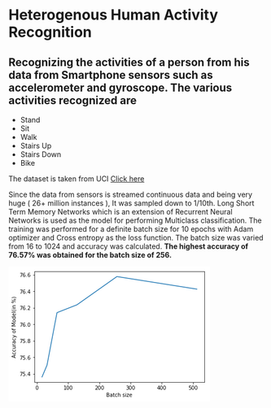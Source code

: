 # Heterogenous Human Activity Recognition

## Recognizing the activities of a person from his data from Smartphone sensors such as accelerometer and gyroscope. The various activities recognized are
* Stand
* Sit
* Walk
* Stairs Up
* Stairs Down 
* Bike

The dataset is taken from UCI [Click here ](https://archive.ics.uci.edu/ml/datasets/Heterogeneity+Activity+Recognition)

Since the data from sensors is streamed continuous data and being very huge ( 26+ million instances ), It was sampled down to 1/10th.
Long Short Term Memory Networks which is an extension of Recurrent Neural Networks is used as the model for performing Multiclass classification. The training was performed for a definite batch size for 10 epochs with Adam optimizer and Cross entropy as the loss function. The batch size was varied from 16 to 1024 and accuracy was calculated.
<b>The highest accuracy of 76.57% was obtained for the batch size of 256.</b>

![Accuracy Curve](https://github.com/paipradeep/HumanActivityRecognition/blob/master/AccuracyCurve.png)
